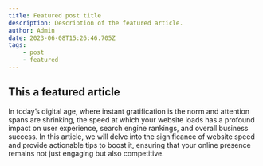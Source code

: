 ```yaml
---
title: Featured post title
description: Description of the featured article.
author: Admin
date: 2023-06-08T15:26:46.705Z
tags:
    - post
    - featured
---
```


## This a featured article

In today’s digital age, where instant gratification is the norm and attention spans are shrinking, the speed at which your website loads has a profound impact on user experience, search engine rankings, and overall business success. In this article, we will delve into the significance of website speed and provide actionable tips to boost it, ensuring that your online presence remains not just engaging but also competitive.